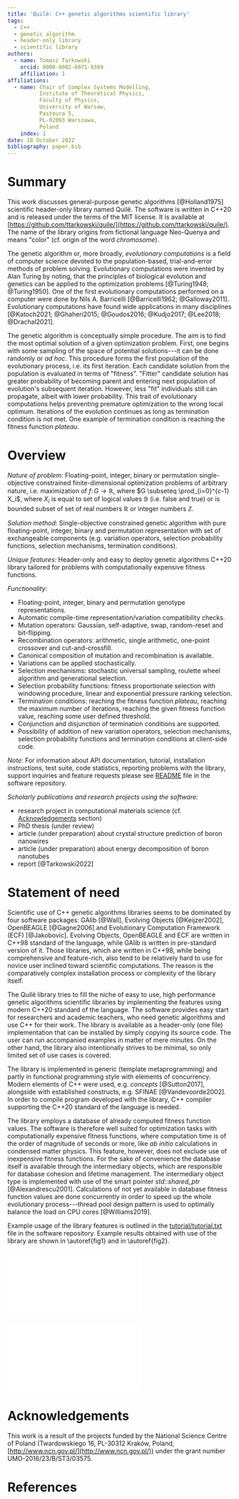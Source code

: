 ```yaml
---
title: 'Quilë: C++ genetic algorithms scientific library'
tags:
  - C++
  - genetic algorithm
  - header-only library
  - scientific library
authors:
  - name: Tomasz Tarkowski
    orcid: 0000-0002-6071-9389
    affiliation: 1
affiliations:
  - name: Chair of Complex Systems Modelling,
          Institute of Theoretical Physics,
          Faculty of Physics,
          University of Warsaw,
          Pasteura 5,
          PL-02093 Warszawa,
          Poland
    index: 1
date: 18 October 2022
bibliography: paper.bib
---
```


# Summary

This work discusses general-purpose genetic algorithms [@Holland1975] scientific
header-only library named Quilë. The software is written in C++20 and is
released under the terms of the MIT license. It is available at
[https://github.com/ttarkowski/quile/](https://github.com/ttarkowski/quile/).
The name of the library origins from fictional language Neo-Quenya and means
"color" (cf. origin of the word *chromosome*).

The genetic algorithm or, more broadly, *evolutionary computations* is a field
of computer science devoted to the population-based, trial-and-error methods of
problem solving. Evolutionary computations were invented by Alan Turing by
noting, that the principles of biological evolution and genetics can be applied
to the optimization problems [@Turing1948; @Turing1950]. One of the first
evolutionary computations performed on a computer were done by Nils A.
Barricelli [@Barricelli1962; @Galloway2011]. Evolutionary computations have
found wide applications in many disciplines [@Katoch2021; @Ghaheri2015;
@Goudos2016; @Kudjo2017; @Lee2018; @Drachal2021].

The genetic algorithm is conceptually simple procedure. The aim is to find the
most optimal solution of a given optimization problem. First, one begins with
some sampling of the space of potential solutions---it can be done randomly or
*ad hoc*. This procedure forms the first population of the evolutionary process,
i.e. its first iteration. Each candidate solution from the population is
evaluated in terms of "fitness". "Fitter" candidate solution has greater
probability of becoming parent and entering next population of evolution's
subsequent iteration. However, less "fit" individuals still can propagate,
albeit with lower probability. This trait of evolutionary computations helps
preventing premature optimization to the wrong local optimum. Iterations of the
evolution continues as long as termination condition is not met. One example of
termination condition is reaching the fitness function *plateau*.

# Overview

*Nature of problem:* Floating-point, integer, binary or permutation
single-objective constrained finite-dimensional optimization problems of
arbitrary nature, i.e. maximization of $f\colon G \rightarrow \mathbb{R}$, where
$G \subseteq \prod_{i=0}^{c-1} X_i$, where $X_i$ is equal to set of logical
values $\mathbb{B}$ (i.e. false and true) or is bounded subset of set of real
numbers $\mathbb{R}$ or integer numbers $\mathbb{Z}$.

*Solution method:* Single-objective constrained genetic algorithm with pure
floating-point, integer, binary and permutation representation with set of
exchangeable components (e.g. variation operators, selection probability
functions, selection mechanisms, termination conditions).

*Unique features:* Header-only and easy to deploy genetic algorithms C++20
library tailored for problems with computationally expensive fitness functions.

*Functionality:*

- Floating-point, integer, binary and permutation genotype representations.
- Automatic compile-time representation/variation compatibility checks.
- Mutation operators: Gaussian, self-adaptive, swap, random-reset and
  bit-flipping.
- Recombination operators: arithmetic, single arithmetic, one-point crossover
  and cut-and-crossfill.
- Canonical composition of mutation and recombination is available.
- Variations can be applied stochastically.
- Selection mechanisms: stochastic universal sampling, roulette wheel algorithm
  and generational selection.
- Selection probability functions: fitness proportionate selection with
  windowing procedure, linear and exponential pressure ranking selection.
- Termination conditions: reaching the fitness function *plateau*, reaching the
  maximum number of iterations, reaching the given fitness function value,
  reaching some user defined threshold.
- Conjunction and disjunction of termination conditions are supported.
- Possibility of addition of new variation operators, selection mechanisms,
  selection probability functions and termination conditions at client-side
  code.

*Note*: For information about API documentation, tutorial, installation
instructions, test suite, code statistics, reporting problems with the library,
support inquiries and feature requests please see
[README](https://github.com/ttarkowski/quile/blob/main/README) file in the
software repository.

*Scholarly publications and research projects using the software:*

- research project in computational materials science (cf.
  [Acknowledgements](#acknowledgements) section)
- PhD thesis (under review)
- article (under preparation) about crystal structure prediction of boron
  nanowires
- article (under preparation) about energy decomposition of boron nanotubes
- report [@Tarkowski2022]

# Statement of need

Scientific use of C++ genetic algorithms libraries seems to be dominated by four
software packages: GAlib [@Wall], Evolving Objects [@Keijzer2002], OpenBEAGLE
[@Gagne2006] and Evolutionary Computation Framework (ECF) [@Jakobovic]. Evolving
Objects, OpenBEAGLE and ECF are written in C++98 standard of the language, while
GAlib is written in pre-standard version of it. Those libraries, which are
written in C++98, while being comprehensive and feature-rich, also tend to be
relatively hard to use for novice user inclined toward scientific computations.
The reason is the comparatively complex installation process or complexity of
the library itself.

The Quilë library tries to fill the niche of easy to use, high performance
genetic algorithms scientific libraries by implementing the features using
modern C++20 standard of the language. The software provides easy start for
researchers and academic teachers, who need genetic algorithms and use C++ for
their work. The library is available as a header-only (one file) implementation
that can be installed by simply copying its source code. The user can run
accompanied examples in matter of mere minutes. On the other hand, the library
also intentionally strives to be minimal, so only limited set of use cases is
covered.

The library is implemented in generic (template metaprogramming) and partly in
functional programming style with elements of concurrency. Modern elements of
C++ were used, e.g. *concepts* [@Sutton2017], alongside with established
constructs, e.g. SFINAE [@Vandevoorde2002]. In order to compile program
developed with the library, C++ compiler supporting the C++20 standard of the
language is needed.

The library employs a database of already computed fitness function values. The
software is therefore well suited for optimization tasks with computationally
expensive fitness functions, where computation time is of the order of magnitude
of seconds or more, like *ab initio* calculations in condensed matter physics.
This feature, however, does not exclude use of inexpensive fitness functions.
For the sake of convenience the database itself is available through the
intermediary objects, which are responsible for database cohesion and lifetime
management. The intermediary object type is implemented with use of the smart
pointer *std::shared_ptr* [@Alexandrescu2001]. Calculations of not yet available
in database fitness function values are done concurrently in order to speed up
the whole evolutionary process---thread pool design pattern is used to optimally
balance the load on CPU cores [@Williams2019].

Example usage of the library features is outlined in the
[tutorial/tutorial.txt](https://github.com/ttarkowski/quile/blob/main/tutorial/tutorial.txt)
file in the software repository. Example results obtained with use of the
library are shown in \autoref{fig1} and in \autoref{fig2}.

![Genetic drift over function $f(x, y) = \cos \frac{r(x, y)}{4} + e$, where
$r(x, y) = \sqrt{x^2 + y^2}$, on domain $[-10, 10]^2$. Three genotype
generations were presented: the first one (#0), in half of the evolution (#6)
and at the end (#12). Each generation has the same size. \label{fig1}](fig1.pdf)

![The $n$ queens puzzle: time of genetic program execution $\Delta t$ and
problem complexity $\xi$. Calculations were performed on low-spec CPU (*thermal
design power* 6 W) for sample size of 10 per measurement point. Number of $n$
queens puzzle solutions can be taken from [@oeisA000170]. Inset: Sample solution
*4Q3/Q7/7Q/5Q2/2Q5/6Q1/1Q6/3Q4 w - - 0 0* for eight queens puzzle reached after
creation of 56 unique genotypes in evolution (on average 123.61 with standard
deviation 111.69 for sample size 100).\label{fig2}](fig2.pdf)

# Acknowledgements

This work is a result of the projects funded by the National Science Centre of
Poland (Twardowskiego 16, PL-30312 Kraków, Poland,
[http://www.ncn.gov.pl/](http://www.ncn.gov.pl/)) under the grant number
UMO-2016/23/B/ST3/03575.

# References

